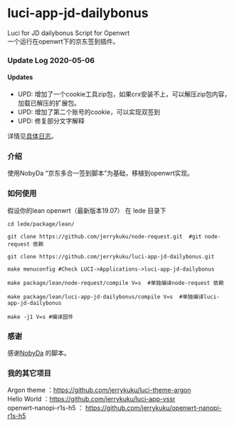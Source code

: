 # luci-app-jd-dailybonus
Luci for JD dailybonus Script for Openwrt  
一个运行在openwrt下的京东签到插件。

### Update Log 2020-05-06  

#### Updates

- UPD: 增加了一个cookie工具zip包，如果crx安装不上，可以解压zip包内容，加载已解压的扩展包。
- UPD: 增加了第二个账号的cookie，可以实现双签到
- UPD: 修复部分文字解释

详情见[具体日志](./relnotes.txt)。 

### 介绍

使用NobyDa “京东多合一签到脚本”为基础，移植到openwrt实现。  

### 如何使用

假设你的lean openwrt（最新版本19.07） 在 lede 目录下
```
cd lede/package/lean/  

git clone https://github.com/jerrykuku/node-request.git  #git node-request 依赖

git clone https://github.com/jerrykuku/luci-app-jd-dailybonus.git  

make menuconfig #Check LUCI->Applications->luci-app-jd-dailybonus

make package/lean/node-request/compile V=s  #单独编译node-request 依赖  

make package/lean/luci-app-jd-dailybonus/compile V=s  #单独编译luci-app-jd-dailybonus  

make -j1 V=s #编译固件
```

### 感谢

感谢[NobyDa](https://github.com/NobyDa) 的脚本。  

### 我的其它项目
Argon theme ：https://github.com/jerrykuku/luci-theme-argon  
Hello World ：https://github.com/jerrykuku/luci-app-vssr  
openwrt-nanopi-r1s-h5 ： https://github.com/jerrykuku/openwrt-nanopi-r1s-h5  